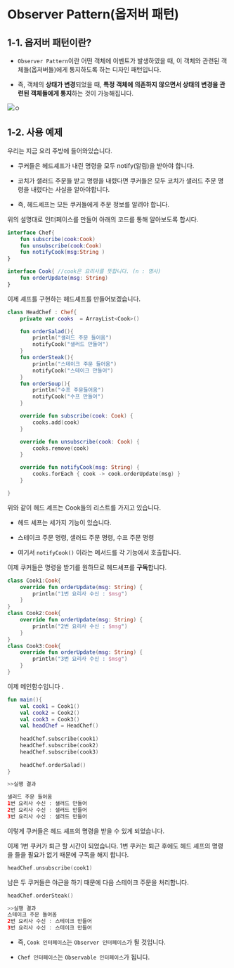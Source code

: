 # **Observer Pattern(옵저버 패턴)**

## 1-1. 옵저버 패턴이란?

- `Observer Pattern`이란 어떤 객체에 이벤트가 발생하였을 때, 이 객체와 관련된 객체들(옵저버들)에게 통지하도록 하는 디자인 패턴입니다.
 
- 즉, 객체의 **상태가 변경**되었을 때, **특정 객체에 의존하지 않으면서 상태의 변경을 관련된 객체들에게 통지**하는 것이 가능해집니다. 

![ㅇ](https://miro.medium.com/max/3304/1*W0B2TW5Ekh8-bULK5MIvdA.jpeg)

## 1-2. 사용 예제

우리는 지금 요리 주방에 들어와있습니다. 

- 쿠커들은 헤드셰프가 내린 명령을 모두 notify(알림)을 받아야 합니다. 

- 코치가 샐러드 주문들 받고 명령을 내렸다면 쿠커들은 모두 코치가 샐러드 주문 명령을 내렸다는 사실을 알아야합니다. 

- 즉, 헤드셰프는 모든 쿠커들에게 주문 정보를 알려야 합니다. 

위의 설명대로 인터페이스를 만들어 아래의 코드를 통해 알아보도록 합시다. 

```kotlin
interface Chef{
    fun subscribe(cook:Cook)
    fun unsubscribe(cook:Cook)
    fun notifyCook(msg:String )
}

interface Cook{ //cook은 요리사를 뜻합니다. (n : 명사)
    fun orderUpdate(msg: String)
}
```
이제 셰프를 구현하는 헤드셰프를 만들어보겠습니다. 

```kotlin
class HeadChef : Chef{
    private var cooks  = ArrayList<Cook>()

    fun orderSalad(){
        println("샐러드 주문 들어옴")
        notifyCook("샐러드 만들어")
    }
    fun orderSteak(){
        println("스테이크 주문 들어옴")
        notifyCook("스테이크 만들어")
    }
    fun orderSoup(){
        println("수프 주문들어옴")
        notifyCook("수프 만들어")
    }

    override fun subscribe(cook: Cook) {
        cooks.add(cook)
    }

    override fun unsubscribe(cook: Cook) {
        cooks.remove(cook)
    }

    override fun notifyCook(msg: String) {
        cooks.forEach { cook -> cook.orderUpdate(msg) }
    }

}
```

위와 같이 헤드 셰프는 Cook들의 리스트를 가지고 있습니다. 

- 헤드 셰프는 세가지 기능이 있습니다. 

- 스테이크 주문 명령, 샐러드 주문 명령, 수프 주문 명령

- 여기서 `notifyCook()` 이라는 메서드를 각 기능에서 호출합니다. 

이제 쿠커들은 명령을 받기를 원하므로 헤드셰프를 **구독**합니다. 


```kotlin
class Cook1:Cook{
    override fun orderUpdate(msg: String) {
        println("1번 요리사 수신 : $msg")
    }
}
class Cook2:Cook{
    override fun orderUpdate(msg: String) {
        println("2번 요리사 수신 : $msg")
    }
}
class Cook3:Cook{
    override fun orderUpdate(msg: String) {
        println("3번 요리사 수신 : $msg")
    }
}
```

이제 메인함수입니다 .

```kotlin
fun main(){
    val cook1 = Cook1()
    val cook2 = Cook2()
    val cook3 = Cook3()
    val headChef = HeadChef()
    
    headChef.subscribe(cook1)
    headChef.subscribe(cook2)
    headChef.subscribe(cook3)
    
    headChef.orderSalad()
}

>>실행 결과

샐러드 주문 들어옴
1번 요리사 수신 : 샐러드 만들어
2번 요리사 수신 : 샐러드 만들어
3번 요리사 수신 : 샐러드 만들어

```

이렇게 쿠커들은 헤드 셰프의 명령을 받을 수 있게 되었습니다. 

이제 1번 쿠커가 퇴근 할 시간이 되었습니다. 
1번 쿠커는 퇴근 후에도 헤드 셰프의 명령을 들을 필요가 없기 때문에 구독을 해지 합니다. 

```kotlin
headChef.unsubscribe(cook1)
```

남은 두 쿠커들은 야근을 하기 때문에 다음 스테이크 주문을 처리합니다. 

```kotlin
headChef.orderSteak()

>>실행 결과
스테이크 주문 들어옴
2번 요리사 수신 : 스테이크 만들어
3번 요리사 수신 : 스테이크 만들어
```

- 즉, `Cook 인터페이스`는 `Observer 인터페이스`가 될 것입니다. 

-  `Chef 인터페이스`는 `Observable 인터페이스`가 됩니다. 

